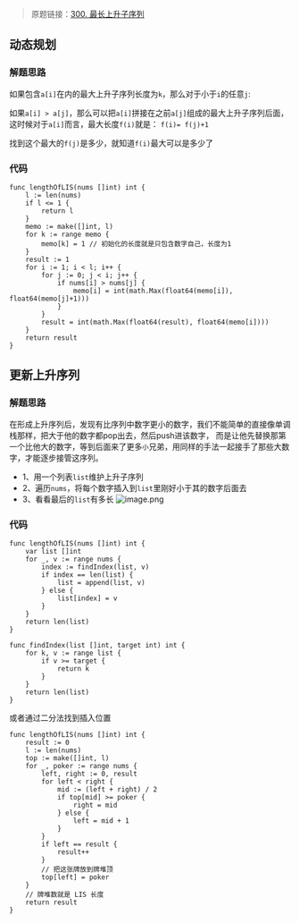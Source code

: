 > 原题链接：[300. 最长上升子序列](https://leetcode-cn.com/problems/longest-increasing-subsequence/)
## 动态规划
### 解题思路
如果包含``a[i]``在内的最大上升子序列长度为``k``，那么对于小于``i``的任意``j``:

如果``a[i] > a[j]``，那么可以把``a[i]``拼接在之前``a[j]``组成的最大上升子序列后面，这时候对于``a[i]``而言，最大长度``f(i)``就是：
``f(i)= f(j)+1``

找到这个最大的``f(j)``是多少，就知道``f(i)``最大可以是多少了
### 代码
```golang
func lengthOfLIS(nums []int) int {
	l := len(nums)
	if l <= 1 {
		return l
	}
	memo := make([]int, l)
	for k := range memo {
		memo[k] = 1 // 初始化的长度就是只包含数字自己，长度为1
	}
	result := 1
	for i := 1; i < l; i++ {
		for j := 0; j < i; j++ {
			if nums[i] > nums[j] {
				memo[i] = int(math.Max(float64(memo[i]), float64(memo[j]+1)))
			}
		}
		result = int(math.Max(float64(result), float64(memo[i])))
	}
	return result
}
```
## 更新上升序列
### 解题思路
在形成上升序列后，发现有比序列中数字更小的数字，我们不能简单的直接像单调栈那样，把大于他的数字都pop出去，然后push进该数字，
而是让他先替换那第一个比他大的数字，等到后面来了更多``小``兄弟，用同样的手法一起接手了那些大数字，才能逐步接管这序列。


* 1、用一个列表``list``维护上升子序列
* 2、遍历``nums``，将每个数字插入到``list``里刚好小于其的数字后面去
* 3、看看最后的``list``有多长
![image.png](https://pic.leetcode-cn.com/8a3702b30ee2999a856ca1aa6612318d44b98df3424200d9af12c733fee33ed7-image.png)

### 代码
```golang
func lengthOfLIS(nums []int) int {
	var list []int
	for _, v := range nums {
		index := findIndex(list, v)
		if index == len(list) {
			list = append(list, v)
		} else {
			list[index] = v
		}
	}
	return len(list)
}

func findIndex(list []int, target int) int {
	for k, v := range list {
		if v >= target {
			return k
		}
	}
	return len(list)
}
```
或者通过二分法找到插入位置
```golang
func lengthOfLIS(nums []int) int {
	result := 0
	l := len(nums)
	top := make([]int, l)
	for _, poker := range nums {
		left, right := 0, result
		for left < right {
			mid := (left + right) / 2
			if top[mid] >= poker {
				right = mid
			} else {
				left = mid + 1
			}
		}
		if left == result {
			result++
		}
		// 把这张牌放到牌堆顶
		top[left] = poker
	}
	// 牌堆数就是 LIS ⻓度
	return result
}
```